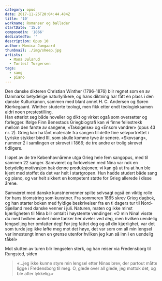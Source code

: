 ```yaml
---
category: opus
date: 2017-11-25T20:04:44.484Z
title: '10'
workname: Romanser og ballader
startDate: '15.6'
composedin: '1866'
dedicatedTo: ''
description: Opus 10
author: Monica Jangaard
thumbnail: ./img/sheep.jpg
artists:
  - Mona Julsrud
  - Torleif Torgersen
tags:
  - sang
  - piano
---
```

Den danske dikteren Christian Winther (1796-1876) blir regnet som en av Danmarks betydelige naturlyrikere, og hans diktning har fått en plass i den danske Kulturkanon, sammen med blant annet H. C. Andersen og Søren Kierkegaard. Winther studerte teologi, men fikk etter endt teologieksamen aldri noen prestestilling.  
Han etterlot seg både noveller og dikt og virket også som oversetter og forlegger.
Ifølge Finn Benestads Griegbiografi kan vi finne fellestrekk mellom den første av sangene, «Taksigelse» og «Ensom vandrer» (opus 43 nr. 2). Grieg kan ha lånt materiale fra sangen til dette fine selvportrettet i Lyriske stykker bind III, som skulle komme tyve år senere. «Skovsang», nummer 2 i samlingen er skrevet i 1866; de tre andre er trolig skrevet tidligere.

I løpet av de tre Københavnårene utga Grieg hele fem sangopus, med til sammen 22 sanger. Samværet og forlovelsen med Nina var nok en betydelig motivasjon bak denne produksjonen; vi kan gå ut fra at hun ble kjent med stoffet da det var helt i startgropen. Hun hadde studert både sang og piano, og var helt sikkert en kompetent støtte for Grieg allerede i disse årene.  

Samværet med danske kunstnervenner spilte selvsagt også en viktig rolle for hans blomstring som kunstner. Fra sommeren 1865 skrev Grieg dagbok, og han starter boken med fyldige beskrivelser fra en ti dagers tur til Nord-Sjælland med danske venner i juli. Naturen, maten og ikke minst kjærligheten til Nina blir omtalt i høystemte vendinger: «O min Nina! visste du med hvilken ømhet mine tanker her dveler ved deg, men hvilken uendelig lengsel jeg her omfatter deg! Før jeg fattet deg og all din kjærlighet, var det som turde jeg ikke løfte meg mot det høye, det var som om all min lengsel var innestengt innen en grense utenfor hvilken jeg kun så inn i en uendelig tåke!»  

Mot slutten av turen blir lengselen sterk, og han reiser via Fredensborg til Rungsted, siden

> «…jeg ikke kunne styre min lengsel etter Ninas brev, der partout måtte ligge i Fredensborg til meg. O, glede over all glede, jeg mottok det, og ble atter lykkelig.»
